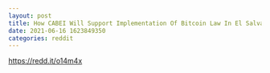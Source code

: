 ```yaml
--- 
layout: post 
title: How CABEI Will Support Implementation Of Bitcoin Law In El Salvador 
date: 2021-06-16 1623849350 
categories: reddit 
--- 
```

https://redd.it/o14m4x